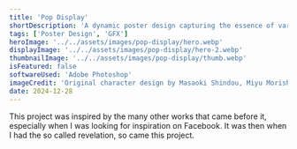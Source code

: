 ```yaml
---
title: 'Pop Display'
shortDescription: 'A dynamic poster design capturing the essence of various anime artstyles.'
tags: ['Poster Design', 'GFX']
heroImage: '../../assets/images/pop-display/hero.webp'
displayImage: '../../assets/images/pop-display/hero-2.webp'
thumbnailImage: '../../assets/images/pop-display/thumb.webp'
isFeatured: false
softwareUsed: 'Adobe Photoshop'
imageCredit: 'Original character design by Masaoki Shindou, Miyu Morishita, Eku Takeshima, Aki Hamazi, and Teshimanari.'
date: 2024-12-28
---
```


This project was inspired by the many other works that came before it, especially when I was looking for inspiration on Facebook. It was then when I had the so called revelation, so came this project.